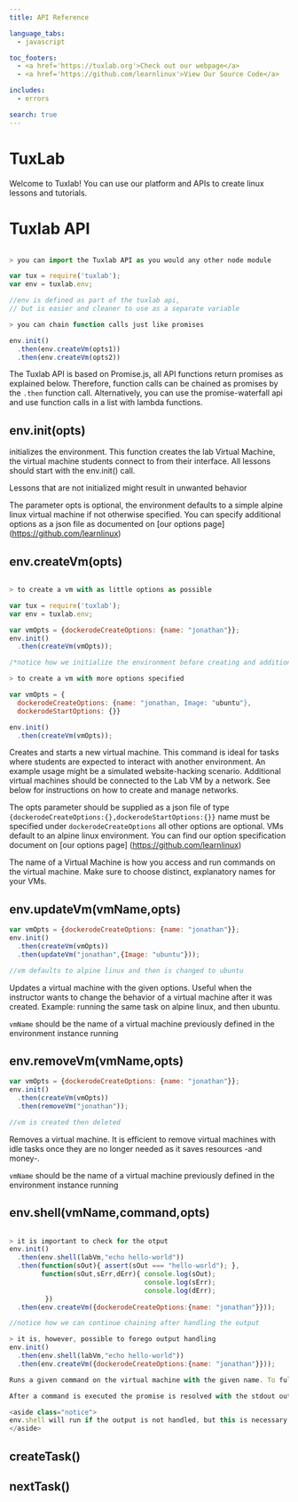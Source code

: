 ```yaml
---
title: API Reference

language_tabs:
  - javascript

toc_footers:
  - <a href='https://tuxlab.org'>Check out our webpage</a>
  - <a href='https://github.com/learnlinux'>View Our Source Code</a>

includes:
  - errors

search: true
---
```


# TuxLab

Welcome to Tuxlab! You can use our platform and APIs to create linux lessons and tutorials.


# Tuxlab API

```javascript

> you can import the Tuxlab API as you would any other node module

var tux = require('tuxlab');
var env = tuxlab.env;

//env is defined as part of the tuxlab api,
// but is easier and cleaner to use as a separate variable

> you can chain function calls just like promises

env.init()
  .then(env.createVm(opts1))
  .then(env.createVm(opts2))

```


The Tuxlab API is based on Promise.js, all API functions return promises as explained below. Therefore, function calls can be chained as promises by the <code>.then</code> function call. Alternatively, you can use the promise-waterfall api and use function calls in a list with lambda functions.



## env.init(opts)

initializes the environment. This function creates the lab Virtual Machine, the virtual machine students connect to from their interface. All lessons should start with the env.init() call. 
<aside class="warning">
Lessons that are not initialized might result in unwanted behavior
</aside>

The parameter opts is optional, the environment defaults to a simple alpine linux virtual machine if not otherwise specified. You can specify additional options as a json file as documented on [our options page] (https://github.com/learnlinux)

## env.createVm(opts)
```javascript

> to create a vm with as little options as possible

var tux = require('tuxlab');
var env = tuxlab.env;

var vmOpts = {dockerodeCreateOptions: {name: "jonathan"}};
env.init()
  .then(createVm(vmOpts));

/*notice how we initialize the environment before creating and additional virtual machine*/

> to create a vm with more options specified

var vmOpts = {
  dockerodeCreateOptions: {name: "jonathan, Image: "ubuntu"},
  dockerodeStartOptions: {}}

env.init()
  .then(createVm(vmOpts));
```

Creates and starts a new virtual machine. This command is ideal for tasks where students are expected to interact with another environment. An example usage might be a simulated website-hacking scenario.
Additional virtual machines should be connected to the Lab VM by a network. See below for instructions on how to create and manage networks. 

The opts parameter should be supplied as a json file of type
<code>{dockerodeCreateOptions:{},dockerodeStartOptions:{}}</code>
name must be specified under <code>dockerodeCreateOptions</code> all other options are optional. VMs default to an alpine linux environment. You can find our option specification document on [our options page] (https://github.com/learnlinux)

<aside class="notice">
The name of a Virtual Machine is how you access and run commands on the virtual machine. Make sure to choose distinct, explanatory names for your VMs.
</aside>


## env.updateVm(vmName,opts)
```javascript
var vmOpts = {dockerodeCreateOptions: {name: "jonathan"}};
env.init()
  .then(createVm(vmOpts))
  .then(updateVm("jonathan",{Image: "ubuntu"}));

//vm defaults to alpine linux and then is changed to ubuntu
```

Updates a virtual machine with the given options. Useful when the instructor wants to change the behavior of a virtual machine after it was created. Example: running the same task on alpine linux, and then ubuntu.
<aside class="warning">
<code>vmName</code> should be the name of a virtual machine previously defined in the environment instance running
</aside>

## env.removeVm(vmName,opts)
```javascript
var vmOpts = {dockerodeCreateOptions: {name: "jonathan"}};
env.init()
  .then(createVm(vmOpts))
  .then(removeVm("jonathan"));

//vm is created then deleted
```

Removes a virtual machine. It is efficient to remove virtual machines with idle tasks once they are no longer needed as it saves resources -and money-.
<aside class="warning">
<code>vmName</code> should be the name of a virtual machine previously defined in the environment instance running
</aside>


## env.shell(vmName,command,opts)
```javascript

> it is important to check for the otput
env.init()
  .then(env.shell(labVm,"echo hello-world"))
  .then(function(sOut){ assert(sOut === "hello-world"); },
        function(sOut,sErr,dErr){ console.log(sOut);
                                  console.log(sErr);
                                  console.log(dErr);
         })
  .then(env.createVm({dockerodeCreateOptions:{name: "jonathan"}}));

//notice how we can continue chaining after handling the output

> it is, however, possible to forego output handling
env.init()
  .then(env.shell(labVm,"echo hello-world"))
  .then(env.createVm({dockerodeCreateOptions:{name: "jonathan"}}));

Runs a given command on the virtual machine with the given name. To fully utilize <code>env.shell</code> a basic understanding of promises is helpful. A documentation and tutorial on promises can be found on [the promise.js webpage] (https://this is the link)

After a command is executed the promise is resolved with the stdout output, <code>resolve(sOut)</code> or rejected with the stdout, stderr and docker error messages, <code>reject(sOut,sErr,dockerErr)</code>

<aside class="notice">
env.shell will run if the output is not handled, but this is necessary to verify the command ran as planned
</aside>


```
## createTask()
## nextTask()
